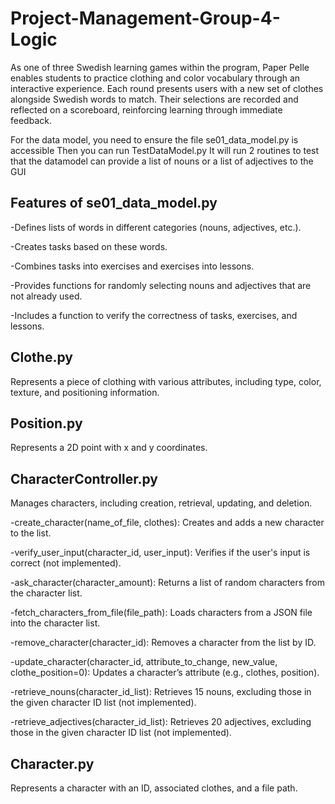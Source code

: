 # Project-Management-Group-4-Logic

As one of three Swedish learning games within the program, Paper Pelle enables students to practice clothing and color vocabulary through an interactive experience. Each round presents users with a new set of clothes alongside Swedish words to match. Their selections are recorded and reflected on a scoreboard, reinforcing learning through immediate feedback.

For the data model, you need to ensure the file se01_data_model.py is accessible
Then you can run TestDataModel.py
It will run 2 routines to test that the datamodel can provide a list of nouns or a list of adjectives to the GUI

## Features of se01_data_model.py

-Defines lists of words in different categories (nouns, adjectives, etc.).

-Creates tasks based on these words.

-Combines tasks into exercises and exercises into lessons.

-Provides functions for randomly selecting nouns and adjectives that are not already used.

-Includes a function to verify the correctness of tasks, exercises, and lessons.

## Clothe.py

Represents a piece of clothing with various attributes, including type, color, texture,
and positioning information.

## Position.py

Represents a 2D point with x and y coordinates.

## CharacterController.py

Manages characters, including creation, retrieval, updating, and deletion.

-create_character(name_of_file, clothes): Creates and adds a new character to the list.

-verify_user_input(character_id, user_input): Verifies if the user's input is correct (not implemented).

-ask_character(character_amount): Returns a list of random characters from the character list.

-fetch_characters_from_file(file_path): Loads characters from a JSON file into the character list.

-remove_character(character_id): Removes a character from the list by ID.

-update_character(character_id, attribute_to_change, new_value, clothe_position=0): Updates a character’s attribute (e.g., clothes, position).

-retrieve_nouns(character_id_list): Retrieves 15 nouns, excluding those in the given character ID list (not implemented).

-retrieve_adjectives(character_id_list): Retrieves 20 adjectives, excluding those in the given character ID list (not implemented).

## Character.py

Represents a character with an ID, associated clothes, and a file path.

## 
